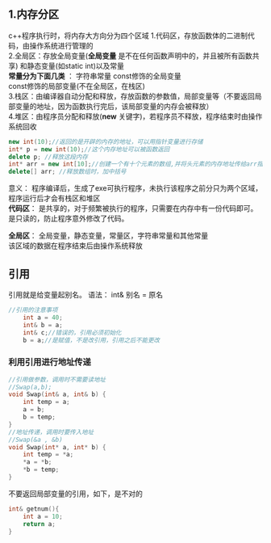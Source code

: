## 1.内存分区
c++程序执行时，将内存大方向分为四个区域
1.代码区，存放函数体的二进制代码，由操作系统进行管理的  
2.全局区：存放全局变量(__全局变量__ 是不在任何函数声明中的，并且被所有函数共享) 和静态变量(如static int)以及常量  
__常量分为下面几类__ ：
字符串常量 
const修饰的全局变量  
const修饰的局部变量(不在全局区，在栈区)  
3.栈区：由编译器自动分配和释放，存放函数的参数值，局部变量等（不要返回局部变量的地址，因为函数执行完后，该局部变量的内存会被释放）  
4.堆区：由程序员分配和释放(__new__ 关键字)，若程序员不释放，程序结束时由操作系统回收  
```c++
new int(10);//返回的是开辟的内存的地址，可以用指针变量进行存储
int* p = new int(10);//这个内存地址可以被函数返回
delete p; //释放这段内存
int* arr = new int[10];//创建一个有十个元素的数组,并将头元素的内存地址传给arr指针
delete[] arr; //释放数组时，加中括号
```
意义：
程序编译后，生成了exe可执行程序，未执行该程序之前分只为两个区域，程序运行后才会有栈区和堆区    
__代码区__：
是共享的，对于频繁被执行的程序，只需要在内存中有一份代码即可。
是只读的，防止程序意外修改了代码。

__全局区__：
全局变量，静态变量，常量区，字符串常量和其他常量  
该区域的数据在程序结束后由操作系统释放  

## 引用
引用就是给变量起别名。
语法： int& 别名 = 原名  
```c++
//引用的注意事项
	int a = 40;
	int& b = a;
	int& c;//错误的，引用必须初始化
	b = a;//是赋值，不是改引用，引用之后不能更改
```
### 利用引用进行地址传递

```c++
//引用做参数，调用时不需要读地址
//Swap(a,b);
void Swap(int& a, int& b) {
	int temp = a;
	a = b;
	b = temp;
}
//地址传递，调用时要传入地址
//Swap(&a , &b)
void Swap(int* a, int* b) {
	int temp = *a;
	*a = *b;
	*b = temp;
}
```
不要返回局部变量的引用，如下，是不对的  
```c++
int& getnum(){
	int a = 10;
	return a;
}
```
